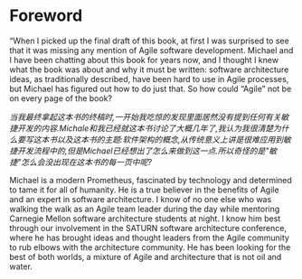 # Foreword
“When I picked up the final draft of this book, at first I was surprised to see that it was missing any mention of Agile software development. Michael and I have been chatting about this book for years now, and I thought I knew what the book was about and why it must be written: software architecture ideas, as traditionally described, have been hard to use in Agile processes, but Michael has figured out how to do just that. So how could “Agile” not be on every page of the book?

*当我最终拿起这本书的终稿时,一开始我吃惊的发现里面居然没有提到任何有关敏捷开发的内容.Michale和我已经就这本书讨论了大概几年了,我认为我很清楚为什么要写这本书以及这本书的主题:软件架构的概念,从传统意义上讲是很难应用到敏捷开发流程中的,但是Michael已经想出了怎么来做到这一点.所以奇怪的是"敏捷"怎么会没出现在这本书的每一页中呢?*

Michael is a modern Prometheus, fascinated by technology and determined to tame it for all of humanity. He is a true believer in the benefits of Agile and an expert in software architecture. I know of no one else who was walking the walk as an Agile team leader during the day while mentoring Carnegie Mellon software architecture students at night. I know him best through our involvement in the SATURN software architecture conference, where he has brought ideas and thought leaders from the Agile community to rub elbows with the architecture community. He has been looking for the best of both worlds, a mixture of Agile and architecture that is not oil and water.
